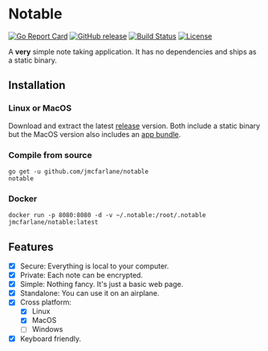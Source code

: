 # Notable

[![Go Report Card](https://goreportcard.com/badge/jmcfarlane/notable)](https://goreportcard.com/report/jmcfarlane/notable)
[![GitHub release](https://img.shields.io/github/release/jmcfarlane/notable.svg)](https://github.com/jmcfarlane/notable/releases)
[![Build Status](https://img.shields.io/travis/jmcfarlane/notable/master.svg)](https://github.com/jmcfarlane/notable/tree/master)
[![License](https://img.shields.io/github/license/mashape/apistatus.svg)](https://github.com/jmcfarlane/notable/blob/master/LICENSE)

A **very** simple note taking application. It has no dependencies and
ships as a static binary.

## Installation

### Linux or MacOS

Download and extract the latest
[release](https://github.com/jmcfarlane/notable/releases) version.
Both include a static binary but the MacOS version also
includes an [app bundle](https://en.wikipedia.org/wiki/Bundle_(macOS)).

### Compile from source

```
go get -u github.com/jmcfarlane/notable
notable
```

### Docker

```
docker run -p 8080:8080 -d -v ~/.notable:/root/.notable jmcfarlane/notable:latest
```

## Features

- [x] Secure: Everything is local to your computer.
- [x] Private: Each note can be encrypted.
- [x] Simple: Nothing fancy. It's just a basic web page.
- [x] Standalone: You can use it on an airplane.
- [x] Cross platform:
    - [x] Linux
    - [x] MacOS
    - [ ] Windows
- [x] Keyboard friendly.
